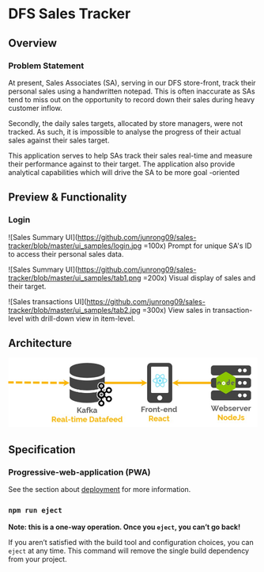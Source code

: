 # DFS Sales Tracker
## Overview
### Problem Statement
At present, Sales Associates (SA), serving in our DFS store-front, track their personal sales using a handwritten
 notepad. This is often inaccurate as SAs tend to miss out on the opportunity to record down their sales during heavy
  customer inflow.
 
 Secondly, the daily sales targets, allocated by store managers, were not tracked. As such, it is impossible to
  analyse the progress of their actual sales against their sales target.

This application serves to help SAs track their sales real-time and measure their performance
 against to their target. The application also provide analytical capabilities which will drive the SA to be more goal
 -oriented

## Preview & Functionality
### Login
![Sales Summary UI](https://github.com/junrong09/sales-tracker/blob/master/ui_samples/login.jpg =100x)
Prompt for unique SA's ID to access their personal sales data.

![Sales Summary UI](https://github.com/junrong09/sales-tracker/blob/master/ui_samples/tab1.png =200x)
Visual display of sales and their target. 

![Sales transactions UI](https://github.com/junrong09/sales-tracker/blob/master/ui_samples/tab2.jpg =300x)
View sales in transaction-level with drill-down view in item-level.

## Architecture

![architecture](https://github.com/junrong09/sales-tracker/blob/master/ui_samples/architecture.jpg)

## Specification
### Progressive-web-application (PWA)




See the section about [deployment](https://facebook.github.io/create-react-app/docs/deployment) for more information.

### `npm run eject`

**Note: this is a one-way operation. Once you `eject`, you can’t go back!**

If you aren’t satisfied with the build tool and configuration choices, you can `eject` at any time. This command will remove the single build dependency from your project.